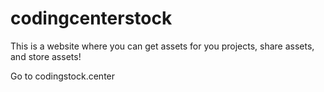 # codingcenterstock
This is a website where you can get assets for you projects, share assets, and store assets! 

Go to codingstock.center
